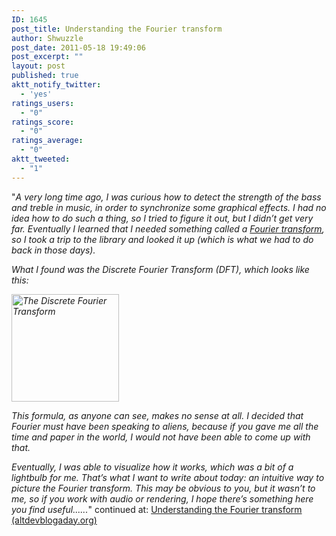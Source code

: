 ```yaml
---
ID: 1645
post_title: Understanding the Fourier transform
author: Shwuzzle
post_date: 2011-05-18 19:49:06
post_excerpt: ""
layout: post
published: true
aktt_notify_twitter:
  - 'yes'
ratings_users:
  - "0"
ratings_score:
  - "0"
ratings_average:
  - "0"
aktt_tweeted:
  - "1"
---
```

"<em>A very long time ago, I was curious how to detect the strength of the  bass and treble in music, in order to synchronize some graphical  effects. I had no idea how to do such a thing, so I tried to figure it  out, but I didn’t get very far. Eventually I learned that I needed  something called a <a title="Fourier transform" href="http://en.wikipedia.org/wiki/Fourier_transform" target="_blank">Fourier transform</a>, so I took a trip to the library and looked it up (which is what we had to do back in those days).</em>

<em>What I found was the Discrete Fourier Transform (DFT), which looks like this:</em>

<em><a href="http://altdevblogaday.org/wp-content/uploads/2011/05/AlienDFT.png"><img src="http://altdevblogaday.org/wp-content/uploads/2011/05/AlienDFT.png" alt="The Discrete Fourier Transform" width="172" /></a></em>

<em>This formula, as anyone can see, makes no sense at all. I decided  that Fourier must have been speaking to aliens, because if you gave me  all the time and paper in the world, I would not have been able to come  up with that.</em>

<em>Eventually, I was able to visualize how it works, which was a bit of a  lightbulb for me. That’s what I want to write about today: an intuitive  way to picture the Fourier transform. This may be obvious to you, but  it wasn’t to me, so if you work with audio or rendering, I hope there’s  something here you find useful......</em>" continued at: <a href="http://altdevblogaday.org/2011/05/17/understanding-the-fourier-transform/">Understanding the Fourier transform (altdevblogaday.org)</a>
